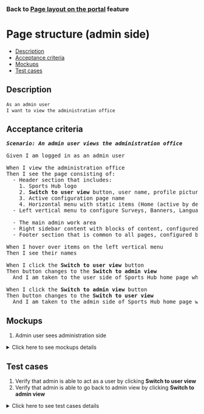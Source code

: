 ### Back to [Page layout on the portal](../../) feature

# Page structure (admin side)

- [Description](#description)
- [Acceptance criteria](#acceptance-criteria)
- [Mockups](#mockups)
- [Test cases](#test-cases)

## Description

    As an admin user
    I want to view the administration office

## Acceptance criteria

<pre>
<b><i>Scenario: An admin user views the administration office</i></b>

Given I am logged in as an admin user

When I view the administration office
Then I see the page consisting of:
  - Header section that includes:
    1. Sports Hub logo
    2. <b>Switch to user view</b> button, user name, profile picture, and profile link
    3. Active configuration page name
    4. Horizontal menu with static items (Home (active by default), Lifestyle, Video, Dealbook) and created ones
  - Left vertical menu to configure Surveys, Banners, Languages, Footer, Social Networks, Users, Information architecture (sports categories, subcategories (conferences), teams), Teams, News Partners, Advertising. 

  - The main admin work area
  - Right sidebar content with blocks of content, configured by admin
  - Footer section that is common to all pages, configured by admin

When I hover over items on the left vertical menu
Then I see their names

When I click the <b>Switch to user view</b> button
Then button changes to the <b>Switch to admin view</b>
  And I am taken to the user side of Sports Hub home page where I can act as a regular user

When I click the <b>Switch to admin view</b> button
Then button changes to the <b>Switch to user view</b>
  And I am taken to the admin side of Sports Hub home page where I can act as an admin
</pre>

## Mockups

1. Admin user sees administration side

<details>
  <summary>Click here to see mockups details</summary>

**1. Admin user sees administration side:**

![Admin user sees administration side](/sports_hub_portal/web_application_features/project_layout/images/admin_side.png)

</details>

## Test cases

1. Verify that admin is able to act as a user by clicking <b>Switch to user view</b>
2. Verify that admin is able to go back to admin view by clicking <b>Switch to admin view</b>

<details>
  <summary>Click here to see test cases details</summary>

### **#1. Verify that admin is able to act as a user by clicking Switch to user view**

|Preconditions|Steps|Expected result
------|-------|----------
|- Go to the Sports Hub home page</br>- Log in with admin account|1) Go to any page</br>2) Click **Switch to user view** in the upper-right corner of the page</br>3) Browse different pages|2) Admin goes to the home page in the user view mode</br>3) Admin can interact with pages as a regular user|

### **#2. Verify that admin is able to go back to admin view by clicking Switch to admin view**

|Preconditions|Steps|Expected result
------|-------|----------
|- Go to the Sports Hub home page</br>- Log in with admin account</br>- Admin in the user view mode|1) Go to any page</br>2) Click **Switch to admin view** in the upper-right corner of the page</br>3) Browse different pages|2) Admin goes to the home page in admin mode</br>3) Admin can interact with pages as an admin|

</details>
